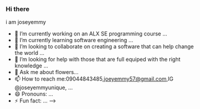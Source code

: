 ### Hi there
i am joseyemmy
- 🔭 I’m currently working on an ALX SE programming course ...
- 🌱 I’m currently learning software engineering ...
- 👯 I’m looking to collaborate on creating a software that can help change the world ...
- 🤔 I’m looking for help with those that are full equiped with the right knowledge ...
- 💬 Ask me about flowers...
- 📫 How to reach me:09044843485,joeyemmy57@gmail.com,IG @joseyemmyunique, ...
- 😄 Pronouns: ...
- ⚡ Fun fact: ...
-->
